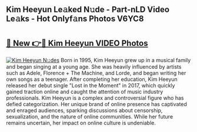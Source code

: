 ## Kim Heeyun Le𝚊ked N𝚞de - Part-nLD Video Le𝚊ks - Hot Onlyf𝚊ns Photos V6YC8

# <h2><a href="http://ab15055.deff.icu/?id=Kim+Heeyun">🔗 New 👉🔴 Kim Heeyun VIDEO Photos</a></h2>

[![Kim Heeyun N𝚞des](https://i.imgur.com/rIISA9y.gif)](http://ab15055.deff.icu/?id=Kim+Heeyun)
Born in 1995, Kim Heeyun grew up in a musical family and began singing at a young age. She was heavily influenced by artists such as Adele, Florence + The Machine, and Lorde, and began writing her own songs as a teenager. After completing her education, Kim Heeyun released her debut single "Lost in the Moment" in 2017, which quickly gained traction online and caught the attention of music industry professionals. Kim Heeyun is a complex and controversial figure who has defied categorization. Her unique brand of online presence has captivated and enraged audiences, sparking discussions about censorship, sexualization, and the nature of online communities. While her future remains uncertain, her impact on online culture is undeniable.

